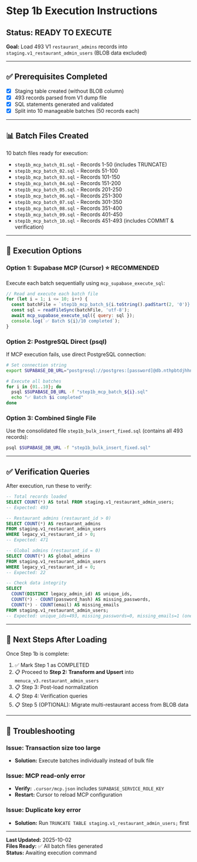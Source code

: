 # Step 1b Execution Instructions

## Status: READY TO EXECUTE

**Goal:** Load 493 V1 `restaurant_admins` records into `staging.v1_restaurant_admin_users` (BLOB data excluded)

---

## ✅ **Prerequisites Completed**

- [x] Staging table created (without BLOB column)
- [x] 493 records parsed from V1 dump file
- [x] SQL statements generated and validated
- [x] Split into 10 manageable batches (50 records each)

---

## 📊 **Batch Files Created**

10 batch files ready for execution:
- `step1b_mcp_batch_01.sql` - Records 1-50 (includes TRUNCATE)
- `step1b_mcp_batch_02.sql` - Records 51-100
- `step1b_mcp_batch_03.sql` - Records 101-150
- `step1b_mcp_batch_04.sql` - Records 151-200
- `step1b_mcp_batch_05.sql` - Records 201-250
- `step1b_mcp_batch_06.sql` - Records 251-300
- `step1b_mcp_batch_07.sql` - Records 301-350
- `step1b_mcp_batch_08.sql` - Records 351-400
- `step1b_mcp_batch_09.sql` - Records 401-450
- `step1b_mcp_batch_10.sql` - Records 451-493 (includes COMMIT & verification)

---

## 🚀 **Execution Options**

### **Option 1: Supabase MCP (Cursor)** ⭐ RECOMMENDED

Execute each batch sequentially using `mcp_supabase_execute_sql`:

```javascript
// Read and execute each batch file
for (let i = 1; i <= 10; i++) {
  const batchFile = `step1b_mcp_batch_${i.toString().padStart(2, '0')}.sql`;
  const sql = readFileSync(batchFile, 'utf-8');
  await mcp_supabase_execute_sql({ query: sql });
  console.log(`✅ Batch ${i}/10 completed`);
}
```

### **Option 2: PostgreSQL Direct (psql)**

If MCP execution fails, use direct PostgreSQL connection:

```bash
# Set connection string
export SUPABASE_DB_URL="postgresql://postgres:[password]@db.nthpbtdjhhnwfxqsxbvy.supabase.co:5432/postgres"

# Execute all batches
for i in {01..10}; do
  psql $SUPABASE_DB_URL -f "step1b_mcp_batch_${i}.sql"
  echo "✅ Batch $i completed"
done
```

### **Option 3: Combined Single File**

Use the consolidated file `step1b_bulk_insert_fixed.sql` (contains all 493 records):

```bash
psql $SUPABASE_DB_URL -f "step1b_bulk_insert_fixed.sql"
```

---

## ✅ **Verification Queries**

After execution, run these to verify:

```sql
-- Total records loaded
SELECT COUNT(*) AS total FROM staging.v1_restaurant_admin_users;
-- Expected: 493

-- Restaurant admins (restaurant_id > 0)
SELECT COUNT(*) AS restaurant_admins 
FROM staging.v1_restaurant_admin_users 
WHERE legacy_v1_restaurant_id > 0;
-- Expected: 471

-- Global admins (restaurant_id = 0)
SELECT COUNT(*) AS global_admins 
FROM staging.v1_restaurant_admin_users 
WHERE legacy_v1_restaurant_id = 0;
-- Expected: 22

-- Check data integrity
SELECT 
  COUNT(DISTINCT legacy_admin_id) AS unique_ids,
  COUNT(*) - COUNT(password_hash) AS missing_passwords,
  COUNT(*) - COUNT(email) AS missing_emails
FROM staging.v1_restaurant_admin_users;
-- Expected: unique_ids=493, missing_passwords=0, missing_emails=1 (one record has empty email)
```

---

## 📝 **Next Steps After Loading**

Once Step 1b is complete:
1. ✅ Mark Step 1 as COMPLETED
2. 📋 Proceed to **Step 2: Transform and Upsert** into `menuca_v3.restaurant_admin_users`
3. 📋 Step 3: Post-load normalization
4. 📋 Step 4: Verification queries
5. 📋 Step 5 (OPTIONAL): Migrate multi-restaurant access from BLOB data

---

## 🔧 **Troubleshooting**

### **Issue: Transaction size too large**
- **Solution:** Execute batches individually instead of bulk file

### **Issue: MCP read-only error**
- **Verify:** `.cursor/mcp.json` includes `SUPABASE_SERVICE_ROLE_KEY`
- **Restart:** Cursor to reload MCP configuration

### **Issue: Duplicate key error**
- **Solution:** Run `TRUNCATE TABLE staging.v1_restaurant_admin_users;` first

---

**Last Updated:** 2025-10-02  
**Files Ready:** ✅ All batch files generated  
**Status:** Awaiting execution command

